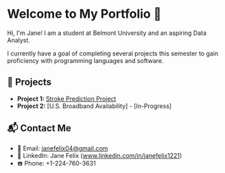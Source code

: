 # Welcome to My Portfolio 🎀
Hi, I'm Jane! I am a student at Belmont University and an aspiring Data Analyst.

I currently have a goal of completing several projects this semester to gain proficiency with programming languages and software.
## 📂 Projects
- **Project 1:** [Stroke Prediction Project](https://github.com/janefelix04/janefelix04.github.io/tree/main/Project%20Portfolio/Project%20%231%20-%20Stroke%20Prediction)
- **Project 2:** [U.S. Broadband Availability] - [In-Progress]

## 📬 Contact Me
- 📧 Email: janefelix04@gmail.com
- 💼 LinkedIn: Jane Felix (www.linkedin.com/in/janefelix1221)
- ☎️ Phone: +1-224-760-3631
